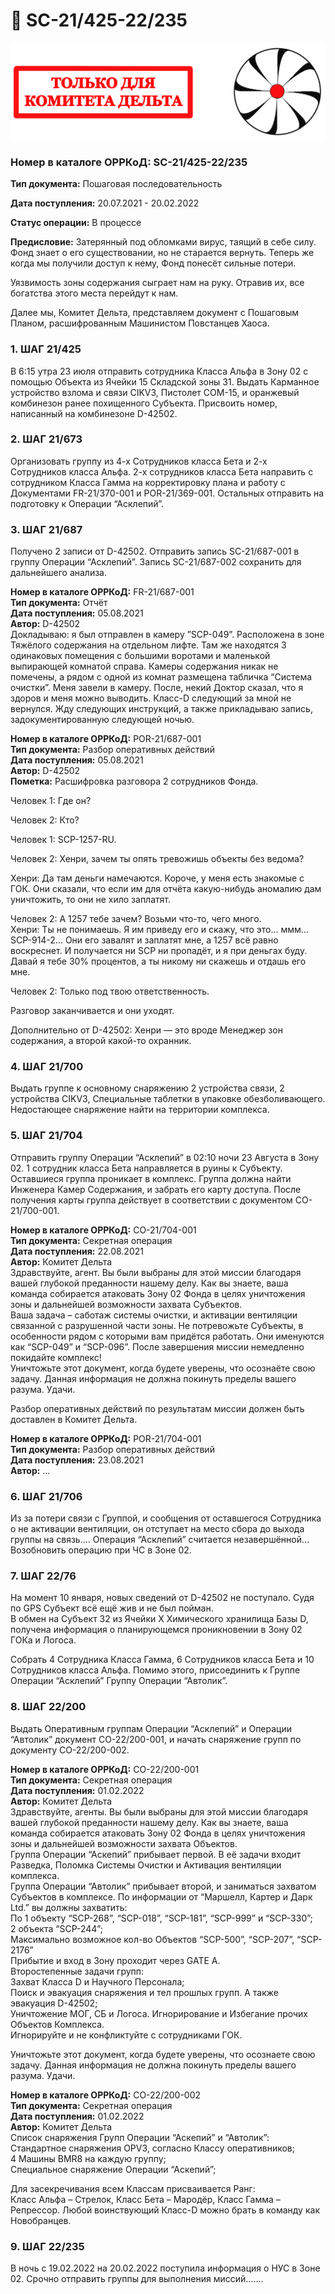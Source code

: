 # 📗 SC-21/425-22/235

![](../../.gitbook/assets/0)

### **Номер в каталоге ОРРКоД:** SC-21/425-22/235

**Тип документа:** Пошаговая последовательность

**Дата поступления:** 20.07.2021 - 20.02.2022

**Статус операции:** В процессе

**Предисловие:** Затерянный под обломками вирус, таящий в себе силу. Фонд знает о его существовании, но не старается вернуть. Теперь же когда мы получили доступ к нему, Фонд понесёт сильные потери.

Уязвимость зоны содержания сыграет нам на руку. Отравив их, все богатства этого места перейдут к нам.

Далее мы, Комитет Дельта, представляем документ с Пошаговым Планом, расшифрованным Машинистом Повстанцев Хаоса.

### **1. ШАГ 21/425**

В 6:15 утра 23 июля отправить сотрудника Класса Альфа в Зону 02 с помощью Объекта из Ячейки 15 Складской зоны 31. Выдать Карманное устройство взлома и связи CIKV3, Пистолет COM-15, и оранжевый комбинезон ранее похищенного Субъекта. Присвоить номер, написанный на комбинезоне D-42502.

### **2. ШАГ 21/673**

Организовать группу из 4-х Сотрудников класса Бета и 2-х Сотрудников класса Альфа. 2-х сотрудников класса Бета направить с сотрудником Класса Гамма на корректировку плана и работу с Документами FR-21/370-001 и POR-21/369-001. Остальных отправить на подготовку к Операции “Асклепий”.

### **3. ШАГ 21/687**

Получено 2 записи от D-42502. Отправить запись SC-21/687-001 в группу Операции “Асклепий”. Запись SC-21/687-002 сохранить для дальнейшего анализа.

**Номер в каталоге ОРРКоД:** FR-21/687-001\
**Тип документа:** Отчёт\
**Дата поступления:** 05.08.2021\
**Автор:** D-42502\
Докладываю: я был отправлен в камеру ”SCP-049”. Расположена в зоне Тяжёлого содержания на отдельном лифте. Там же находятся 3 одинаковых помещения с большими воротами и маленькой выпирающей комнатой справа. Камеры содержания никак не помечены, а рядом с одной из комнат размещена табличка “Система очистки”. Меня завели в камеру. После, некий Доктор сказал, что я здоров и меня можно выводить. Класс-D следующий за мной не вернулся. Жду следующих инструкций, а также прикладываю запись, задокументированную следующей ночью.

**Номер в каталоге ОРРКоД:** POR-21/687-001\
**Тип документа:** Разбор оперативных действий\
**Дата поступления:** 05.08.2021\
**Автор:** D-42502\
**Пометка:** Расшифровка разговора 2 сотрудников Фонда.

Человек 1: Где он?

Человек 2: Кто?

Человек 1: SCP-1257-RU.

Человек 2: Хенри, зачем ты опять тревожишь объекты без ведома?

Хенри: Да там деньги намечаются. Короче, у меня есть знакомые с ГОК. Они сказали, что если им для отчёта какую-нибудь аномалию дам уничтожить, то они не хило заплатят.

Человек 2: А 1257 тебе зачем? Возьми что-то, чего много.\
Хенри: Ты не понимаешь. Я им приведу его и скажу, что это… ммм… SCP-914-2… Они его завалят и заплатят мне, а 1257 всё равно воскреснет. И получается ни SCP ни пропадёт, и я при деньгах буду. Давай я тебе 30% процентов, а ты никому ни скажешь и отдашь его мне.

Человек 2: Только под твою ответственность.

Разговор заканчивается и они уходят.

Дополнительно от D-42502: Хенри — это вроде Менеджер зон содержания, а второй какой-то охранник.

### **4. ШАГ 21/700**

Выдать группе к основному снаряжению 2 устройства связи, 2 устройства CIKV3, Специальные таблетки в упаковке обезболивающего. Недостающее снаряжение найти на территории комплекса.

### **5. ШАГ 21/704**

Отправить группу Операции “Асклепий” в 02:10 ночи 23 Августа в Зону 02. 1 сотрудник класса Бета направляется в руины к Субъекту. Оставшиеся группа проникает в комплекс. Группа должна найти Инженера Камер Содержания, и забрать его карту доступа. После получения карты группа действует в соответствии с документом CO-21/700-001.

**Номер в каталоге ОРРКоД:** CO-21/704-001\
**Тип документа:** Секретная операция\
**Дата поступления:** 22.08.2021\
**Автор:** Комитет Дельта\
Здравствуйте, агент. Вы были выбраны для этой миссии благодаря вашей глубокой преданности нашему делу. Как вы знаете, ваша команда собирается атаковать Зону 02 Фонда в целях уничтожения зоны и дальнейшей возможности захвата Субъектов.\
Ваша задача – саботаж системы очистки, и активации вентиляции связанной с разрушенной части зоны. Не потревожьте Субъекты, в особенности рядом с которыми вам придётся работать. Они именуются как “SCP-049” и “SCP-096”. После завершения миссии немедленно покидайте комплекс!\
Уничтожьте этот документ, когда будете уверены, что осознаёте свою задачу. Данная информация не должна покинуть пределы вашего разума. Удачи.

Разбор оперативных действий по результатам миссии должен быть доставлен в Комитет Дельта.

**Номер в каталоге ОРРКоД:** POR-21/704-001\
**Тип документа:** Разбор оперативных действий\
**Дата поступления:** 23.08.2021\
**Автор:** …

### **6. ШАГ 21/706**

Из за потери связи с Группой, и сообщения от оставшегося Сотрудника о не активации вентиляции, он отступает на место сбора до выхода группы на связь…. Операция “Асклепий” считается незавершённой… Возобновить операцию при ЧС в Зоне 02.

### **7. ШАГ 22/76**

На момент 10 января, новых сведений от D-42502 не поступало. Судя по GPS Субъект всё ещё жив и не был пойман.\
В обмен на Субъект 32 из Ячейки X Химического хранилища Базы D, получена информация о планирующемся проникновении в Зону 02 ГОКа и Логоса.

Собрать 4 Сотрудника Класса Гамма, 6 Сотрудников класса Бета и 10 Сотрудников класса Альфа. Помимо этого, присоединить к Группе Операции “Асклепий” Группу Операции “Автолик”.

### **8. ШАГ 22/200**

Выдать Оперативным группам Операции “Асклепий” и Операции “Автолик” документ CO-22/200-001, и начать снаряжение групп по документу CO-22/200-002.

**Номер в каталоге ОРРКоД:** CO-22/200-001\
**Тип документа:** Секретная операция\
**Дата поступления:** 01.02.2022\
**Автор:** Комитет Дельта\
Здравствуйте, агенты. Вы были выбраны для этой миссии благодаря вашей глубокой преданности нашему делу. Как вы знаете, ваша команда собирается атаковать Зону 02 Фонда в целях уничтожения зоны и дальнейшей возможности захвата Объектов.\
Группа Операции “Аскепий” прибывает первой. В её задачи входит Разведка, Поломка Системы Очистки и Активация вентиляции комплекса.\
Группа Операции “Автолик” прибывает второй, и заниматься захватом Субъектов в комплексе. По информации от “Маршелл, Картер и Дарк Ltd.” вы должны захватить:\
По 1 объекту “SCP-268”, “SCP-018”, “SCP-181”, “SCP-999” и “SCP-330”;\
2 объекта “SCP-244”;\
Максимально возможное кол-во Объектов “SCP-500”, “SCP-207”, “SCP-2176”\
Прибытие и вход в Зону проходит через GATE A.\
Второстепенные задачи групп:\
Захват Класса D и Научного Персонала;\
Поиск и эвакуация снаряжения и тел прошлых групп. А также эвакуация D-42502;\
Уничтожение МОГ, СБ и Логоса. Игнорирование и Избегание прочих Объектов Комплекса.\
Игнорируйте и не конфликтуйте с сотрудниками ГОК.

Уничтожьте этот документ, когда будете уверены, что осознаете свою задачу. Данная информация не должна покинуть пределы вашего разума. Удачи.

**Номер в каталоге ОРРКоД:** CO-22/200-002\
**Тип документа:** Секретная операция\
**Дата поступления:** 01.02.2022\
**Автор:** Комитет Дельта\
Список снаряжения Групп Операции “Аскепий” и “Автолик”:\
Стандартное снаряжения OPV3, согласно Классу оперативников;\
4 Машины BMR8 на каждую группу;\
Специальное снаряжение Операции “Аскепий”;

Для засекречивания всем Классам присваивается Ранг:\
Класс Альфа – Стрелок, Класс Бета – Мародёр, Класс Гамма – Репрессор. Любой воинствующий Класс-D можно брать в команду как Новобранцев.

### **9. ШАГ 22/235**

В ночь с 19.02.2022 на 20.02.2022 поступила информация о НУС в Зоне 02. Срочно отправить группы для выполнения миссий…….
